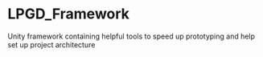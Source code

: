 # LPGD_Framework
Unity framework containing helpful tools to speed up prototyping and help set up project architecture
